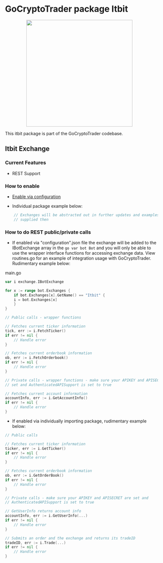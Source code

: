 # GoCryptoTrader package Itbit

<img src="/common/gctlogo.png?raw=true" width="350px" height="350px" hspace="70">



This itbit package is part of the GoCryptoTrader codebase.

## Itbit Exchange

### Current Features

+ REST Support

### How to enable

+ [Enable via configuration](https://github.com/thrasher-corp/gocryptotrader/tree/master/config#enable-exchange-via-config-example)

+ Individual package example below:

```go
	// Exchanges will be abstracted out in further updates and examples will be
	// supplied then
```

### How to do REST public/private calls

+ If enabled via "configuration".json file the exchange will be added to the
IBotExchange array in the ```go var bot Bot``` and you will only be able to use
the wrapper interface functions for accessing exchange data. View routines.go
for an example of integration usage with GoCryptoTrader. Rudimentary example
below:

main.go
```go
var i exchange.IBotExchange

for x := range bot.Exchanges {
	if bot.Exchanges[x].GetName() == "Itbit" {
	i = bot.Exchanges[x]
	}
}

// Public calls - wrapper functions

// Fetches current ticker information
tick, err := i.FetchTicker()
if err != nil {
	// Handle error
}

// Fetches current orderbook information
ob, err := i.FetchOrderbook()
if err != nil {
	// Handle error
}

// Private calls - wrapper functions - make sure your APIKEY and APISECRET are
// set and AuthenticatedAPISupport is set to true

// Fetches current account information
accountInfo, err := i.GetAccountInfo()
if err != nil {
	// Handle error
}
```

+ If enabled via individually importing package, rudimentary example below:

```go
// Public calls

// Fetches current ticker information
ticker, err := i.GetTicker()
if err != nil {
	// Handle error
}

// Fetches current orderbook information
ob, err := i.GetOrderBook()
if err != nil {
	// Handle error
}

// Private calls - make sure your APIKEY and APISECRET are set and
// AuthenticatedAPISupport is set to true

// GetUserInfo returns account info
accountInfo, err := i.GetUserInfo(...)
if err != nil {
	// Handle error
}

// Submits an order and the exchange and returns its tradeID
tradeID, err := i.Trade(...)
if err != nil {
	// Handle error
}
```


